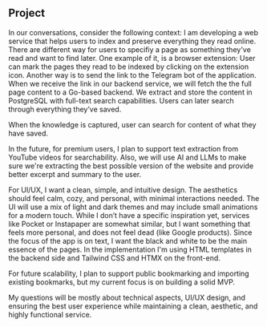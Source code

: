 ## Project

In our conversations, consider the following context: I am developing a web service that helps users to index and preserve everything they read online. There are different way for users to specifiy a page as something they've read and want to find later. One example of it, is a browser extension: User can mark the pages they read to be indexed by clicking on the extension icon. Another way is to send the link to the Telegram bot of the application.
When we receive the link in our backend service, we will fetch the the full page content to a Go-based backend. We extract and store the content in PostgreSQL with full-text search capabilities. Users can later search through everything they’ve saved.

When the knowledge is captured, user can search for content of what they have saved.

In the future, for premium users, I plan to support text extraction from YouTube videos for searchability. Also, we will use AI and LLMs to make sure we're extracting the best possible version of the website and provide better excerpt and summary to the user.

For UI/UX, I want a clean, simple, and intuitive design. The aesthetics should feel calm, cozy, and personal, with minimal interactions needed. The UI will use a mix of light and dark themes and may include small animations for a modern touch. While I don’t have a specific inspiration yet, services like Pocket or Instapaper are somewhat similar, but I want something that feels more personal, and does not feel dead (like Google products).
Since the focus of the app is on text, I want the black and white to be the main essence of the pages.
In the implementation I'm using HTML templates in the backend side and Tailwind CSS and HTMX on the front-end.

For future scalability, I plan to support public bookmarking and importing existing bookmarks, but my current focus is on building a solid MVP.

My questions will be mostly about technical aspects, UI/UX design, and ensuring the best user experience while maintaining a clean, aesthetic, and highly functional service.
